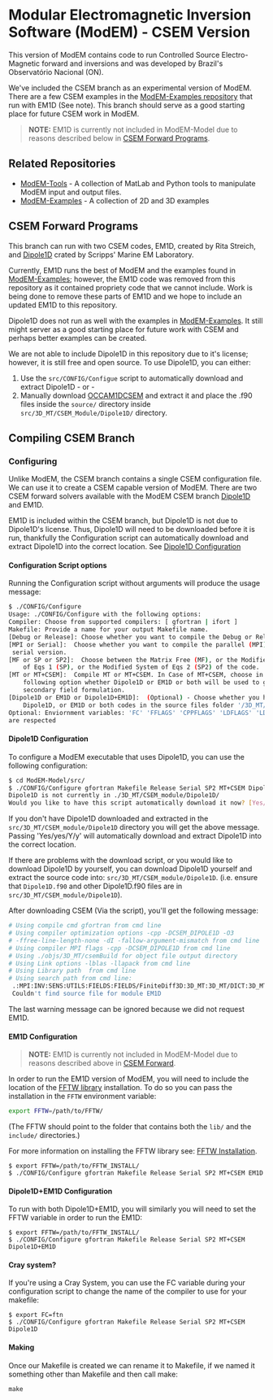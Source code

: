 # Modular Electromagnetic Inversion Software (ModEM) - CSEM Version

This version of ModEM contains code to run Controlled Source Electro-Magnetic
forward and inversions and was developed by Brazil's Observatório Nacional
(ON).

We've included the CSEM branch as an experimental version of ModEM. There are a
few CSEM examples in the [ModEM-Examples repository][ModEM-Examples] that run
with EM1D (See note). This branch should serve as a good starting place
for future CSEM work in ModEM.

> **NOTE:** EM1D is currently not included in ModEM-Model due to reasons
> described below in [CSEM Forward Programs](#csem-forward-programs).

## Related Repositories

* [ModEM-Tools][ModEM-Tools] - A collection of MatLab and Python tools
to manipulate ModEM input and output files.
* [ModEM-Examples][ModEM-Examples] - A collection of 2D and 3D
examples

[ModEM-Tools]: https://github.com/MiCurry/ModEM-Tools
[ModEM-Examples]: https://github.com/MiCurry/ModEM-Examples

## CSEM Forward Programs

This branch can run with two CSEM codes, EM1D, created by Rita Streich, and
[Dipole1D][dipole1D] crated by Scripps' Marine EM Laboratory.

Currently, EM1D runs the best of ModEM and the examples found in 
[ModEM-Examples][ModEM-Examples]; however, the EM1D code was removed from this
repository as it contained propriety code that we cannot include. Work is being
done to remove these parts of EM1D and we hope to include an updated EM1D to 
this repository.


Dipole1D does not run as well with the examples in
[ModEM-Examples][ModEM-Examples]. It still might server as a good starting place
for future work with CSEM and perhaps better examples can be created.

We are not able to include Dipole1D in this repository due to it's license; however,
it is still free and open source. To use Dipole1D, you can either:

1. Use the `src/CONFIG/Configue` script to automatically download and extract
Dipole1D - or -
2. Manually download [OCCAM1DCSEM][dipole1d] and extract it and place the .f90
files inside the `source/` directory inside `src/3D_MT/CSEM_Module/Dipole1D/`
directory.

[dipole1d]: https://marineemlab.ucsd.edu/Projects/Occam/1DCSEM/

## Compiling CSEM Branch

### Configuring

Unlike ModEM, the CSEM branch contains a single CSEM configuration file. We can
use it to create a CSEM capable version of ModEM. There are two CSEM forward
solvers available with the ModEM CSEM branch [Dipole1D][dipole1d] and EM1D.

EM1D is included within the CSEM branch, but Dipole1D is not due to Dipole1D's
license. Thus, Dipole1D will need to be downloaded before it is run,
thankfully the Configuration script can automatically download and extract
Dipole1D into the correct location. See [Dipole1D
Configuration](#dipole1d-configuration)

[dipole1d]: https://marineemlab.ucsd.edu/Projects/Occam/1DCSEM/

#### Configuration Script options

Running the Configuration script without arguments will produce the usage
message:

```bash
$ ./CONFIG/Configure
Usage: ./CONFIG/Configure with the following options:
Compiler: Choose from supported compilers: [ gfortran | ifort ]
Makefile: Provide a name for your output Makefile name.
[Debug or Release]: Choose whether you want to compile the Debug or Release version.
[MPI or Serial]:  Choose whether you want to compile the parallel (MPI) or
 serial version.
[MF or SP or SP2]:  Choose between the Matrix Free (MF), or the Modified System
    of Eqs 1 (SP), or the Modified System of Eqs 2 (SP2) of the code.
[MT or MT+CSEM]:  Compile MT or MT+CSEM. In Case of MT+CSEM, choose in the
    following option whether Dipole1D or EM1D or both will be used to get for the
    secondary field formulation.
[Dipole1D or EM1D or Dipole1D+EM1D]:  (Optional) - Choose whether you have
    Dipole1D, or EM1D or both codes in the source files folder '/3D_MT/CSEM_module'
Optional: Enviornment variables: 'FC' 'FFLAGS' 'CPPFLAGS' 'LDFLAGS' 'LDLIBS'
are respected
```

#### Dipole1D Configuration

To configure a ModEM executable that uses Dipole1D, you can use the following
configuration:

```bash
$ cd ModEM-Model/src/
$ ./CONFIG/Configure gfortran Makefile Release Serial SP2 MT+CSEM Dipole1D
Dipole1D is not currently in ./3D_MT/CSEM_module/Dipole1D/
Would you like to have this script automatically download it now? [Yes/No]:
```

If you don't have Dipole1D downloaded and extracted in the
`src/3D_MT/CSEM_module/Dipole1D` directory you will get the above message.
Passing 'Yes/yes/Y/y' will automatically download and extract Dipole1D into the
correct location.

If there are problems with the download script, or you would like to download
Dipole1D by yourself, you can download Dipole1D yourself and extract the source
code into: `src/3D_MT/CSEM_module/Dipole1D`. (i.e. ensure that `Dipole1D.f90`
and other Dipole1D.f90 files are in `src/3D_MT/CSEM_module/Dipole1D`).

After downloading CSEM (Via the script), you'll get the following message:

```bash
# Using compile cmd gfortran from cmd line
# Using compiler optimization options -cpp -DCSEM_DIPOLE1D -O3
# -ffree-line-length-none -dI -fallow-argument-mismatch from cmd line
# Using compiler MPI flags -cpp -DCSEM_DIPOLE1D from cmd line
# Using ./objs/3D_MT/csemBuild for object file output directory
# Using Link options -lblas -llapack from cmd line
# Using Library path  from cmd line
# Using search path from cmd line:
 .:MPI:INV:SENS:UTILS:FIELDS:FIELDS/FiniteDiff3D:3D_MT:3D_MT/DICT:3D_MT/ioMod:3D_MT/modelParam:3D_MT/modelParam/modelCov:3D_MT/modelParam/modelParamIO:3D_MT/CSEM_module:3D_MT/FWD_SP2:3D_MT/SP_Topology:3D_MT/FWD:3D_MT/FWD/Mod2d:3D_MT/CSEM_module:3D_MT/CSEM_module/Dipole1D
 Couldn't find source file for module EM1D
```

The last warning message can be ignored because we did not request EM1D.

#### EM1D Configuration

> **NOTE:** EM1D is currently not included in ModEM-Model due to reasons
> described above in [CSEM Forward](#csem-forward-programs).

In order to run the EM1D version of ModEM, you will need to include the location
of the [FFTW library][fftw] installation. To do so you can pass the installation
in the `FFTW` environment variable:

```bash
export FFTW=/path/to/FFTW/
```

(The FFTW should point to the folder that contains both the `lib/` and the
`include/` directories.)

For more information on installing the FFTW library see: [FFTW
Installation](#fftw-install).

```
$ export FFTW=/path/to/FFTW_INSTALL/
$ ./CONFIG/Configure gfortran Makefile Release Serial SP2 MT+CSEM EM1D
```

[fftw]: https://www.fftw.org/

#### Dipole1D+EM1D Configuration

To run with both Dipole1D+EM1D, you will similarly you will need to set the
FFTW variable in order to run the EM1D:

```
$ export FFTW=/path/to/FFTW_INSTALL/
$ ./CONFIG/Configure gfortran Makefile Release Serial SP2 MT+CSEM Dipole1D+EM1D
```

#### Cray system?

If you're using a Cray System, you can use the FC variable during your
configuration script to change the name of the compiler to use for your
makefile:

```
$ export FC=ftn
$ ./CONFIG/Configure gfortran Makefile Release Serial SP2 MT+CSEM Dipole1D
```

#### Making 

Once our Makefile is created we can rename it to Makefile, if we named it
something other than Makefile and then call make:

```
make
```
